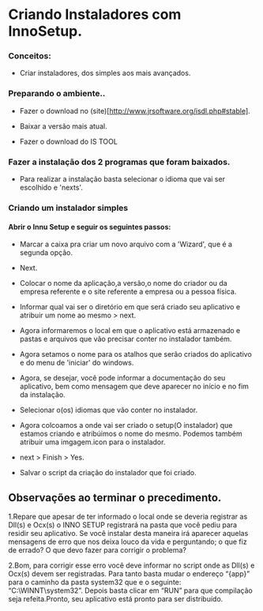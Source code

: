 # Criando Instaladores com InnoSetup.

### Conceitos:

- Criar instaladores, dos simples aos mais avançados.

### Preparando o ambiente..

- Fazer o download no (site)[http://www.jrsoftware.org/isdl.php#stable].

- Baixar a versão mais atual.

- Fazer o download do IS TOOL


### Fazer a instalação dos 2 programas que foram baixados.


- Para realizar a instalação basta selecionar o idioma que vai ser escolhido e 'nexts'.


### Criando um instalador simples


#### Abrir o Innu Setup e seguir os seguintes passos:

- Marcar a caixa pra criar um novo arquivo com a 'Wizard', que é a segunda opção.

- Next.

- Colocar o nome da aplicação,a versão,o nome do criador ou da empresa referente e o site referente a empresa ou a pessoa física.

- Informar qual vai ser o diretório em que será criado seu aplicativo e atribuir um nome ao mesmo  > next.

- Agora informaremos o local em que o aplicativo está armazenado e pastas e arquivos que vão precisar conter no instalador também.

- Agora setamos o nome para os atalhos que serão criados do aplicativo e do menu de 'iniciar' do windows.

- Agora, se desejar, você pode informar a documentação do seu aplicativo, bem como mensagem que deve aparecer no início e no fim da instalação.

- Selecionar o(os) idiomas que vão conter no instalador.

- Agora colcoamos a onde vai ser criado o setup(O instalador) que estamos criando e atribúimos o nome do mesmo. Podemos também atribuir uma imgagem.icon para o instalador.

- next > Finish > Yes.

- Salvar o script da criação do instalador que foi criado.



## Observações ao terminar o precedimento.


1.Repare que apesar de ter informado o local onde se deveria registrar as Dll(s) e Ocx(s) o INNO SETUP registrará na pasta que você pediu para residir seu aplicativo. Se você instalar desta maneira irá aparecer aquelas mensagens de erro que nos deixa louco da vida e perguntando; o que fiz de errado? O que devo fazer para corrigir o problema?


2.Bom, para corrigir esse erro você deve informar no script onde as Dll(s) e Ocx(s) devem ser registradas. Para tanto basta mudar o endereço “{app}” para o caminho da pasta system32 que e o seguinte: “C:\\WINNT\system32”. Depois basta clicar em “RUN” para que compilação seja refeita.Pronto, seu aplicativo está pronto para ser distribuído.



